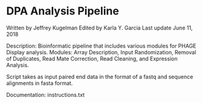 # DPA Analysis Pipeline
Written by Jeffrey Kugelman
Edited by Karla Y. Garcia
Last update June 11, 2018

Description:
Bioinformatic pipeline that includes various modules for PHAGE Display analysis.
Modules: Array Description, Input Randomization, Removal of Duplicates, Read Mate Correction,
Read Cleaning, and Expression Analysis.

Script takes as input paired end data in the format of a fastq and sequence alignments in fasta format.

Documentation:
instructions.txt
